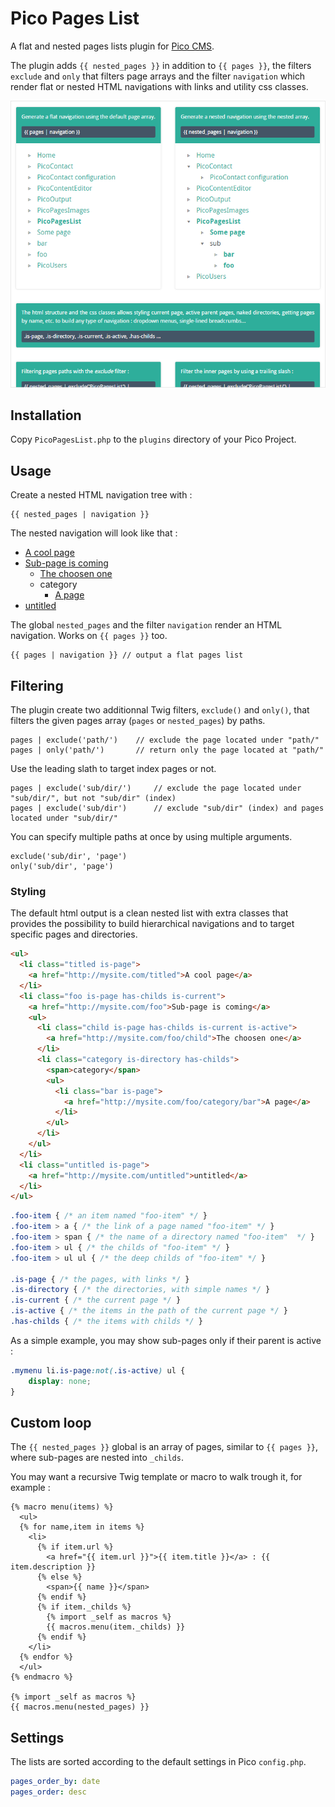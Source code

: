 # Pico Pages List

A flat and nested pages lists plugin for [Pico CMS](http://picocms.org).

The plugin adds `{{ nested_pages }}` in addition to `{{ pages }}`, the filters `exclude` and `only` that filters page arrays and the filter `navigation` which render flat or nested HTML navigations with links and utility css classes.

![Examples](examples/capture.png)

## Installation

Copy `PicoPagesList.php` to the `plugins` directory of your Pico Project.

## Usage

Create a nested HTML navigation tree with :

```twig
{{ nested_pages | navigation }}
```

The nested navigation will look like that :

* [A cool page]()
* [Sub-page is coming]()
	* [The choosen one]()
	* category
		* [A page]()
* [untitled]()

The global `nested_pages` and the filter `navigation` render an HTML navigation. Works on `{{ pages }}` too.

```twig
{{ pages | navigation }} // output a flat pages list
```

## Filtering

The plugin create two additionnal Twig filters, `exclude()` and `only()`, that filters the given pages array (`pages` or `nested_pages`) by paths.

```twig
pages | exclude('path/')    // exclude the page located under "path/"
pages | only('path/')       // return only the page located at "path/"
```

Use the leading slath to target index pages or not.

```twig
pages | exclude('sub/dir/')     // exclude the page located under "sub/dir/", but not "sub/dir" (index)
pages | exclude('sub/dir')      // exclude "sub/dir" (index) and pages located under "sub/dir/"
```

You can specify multiple paths at once by using multiple arguments.

```twig
exclude('sub/dir', 'page')
only('sub/dir', 'page')
```

### Styling

The default html output is a clean nested list with extra classes that provides the possibility to build hierarchical navigations and to target specific pages and directories.

```html
<ul>
  <li class="titled is-page">
    <a href="http://mysite.com/titled">A cool page</a>
  </li>
  <li class="foo is-page has-childs is-current">
    <a href="http://mysite.com/foo">Sub-page is coming</a>
    <ul>
      <li class="child is-page has-childs is-current is-active">
        <a href="http://mysite.com/foo/child">The choosen one</a>
      </li>
      <li class="category is-directory has-childs">
        <span>category</span>
        <ul>
          <li class="bar is-page">
            <a href="http://mysite.com/foo/category/bar">A page</a>
          </li>
        </ul>
      </li>
    </ul>
  </li>
  <li class="untitled is-page">
    <a href="http://mysite.com/untitled">untitled</a>
  </li>
</ul>
```

```css
.foo-item { /* an item named "foo-item" */ }
.foo-item > a { /* the link of a page named "foo-item" */ }
.foo-item > span { /* the name of a directory named "foo-item"  */ }
.foo-item > ul { /* the childs of "foo-item" */ }
.foo-item > ul ul { /* the deep childs of "foo-item" */ }

.is-page { /* the pages, with links */ }
.is-directory { /* the directories, with simple names */ }
.is-current { /* the current page */ }
.is-active { /* the items in the path of the current page */ }
.has-childs { /* the items with childs */ }
```

As a simple example, you may show sub-pages only if their parent is active :

```css
.mymenu li.is-page:not(.is-active) ul {
    display: none;
}
```

## Custom loop

The `{{ nested_pages }}` global is an array of pages, similar to `{{ pages }}`, where sub-pages are nested into `_childs`.

You may want a recursive Twig template or macro to walk trough it, for example :

```twig
{% macro menu(items) %}
  <ul>
  {% for name,item in items %}
    <li>
      {% if item.url %}
        <a href="{{ item.url }}">{{ item.title }}</a> : {{ item.description }}
      {% else %}
        <span>{{ name }}</span>
      {% endif %}
      {% if item._childs %}
        {% import _self as macros %}
        {{ macros.menu(item._childs) }}
      {% endif %}
    </li>
  {% endfor %}
  </ul>
{% endmacro %}

{% import _self as macros %}
{{ macros.menu(nested_pages) }}
```

## Settings

The lists are sorted according to the default settings in Pico `config.php`.

```yml
pages_order_by: date
pages_order: desc
```
